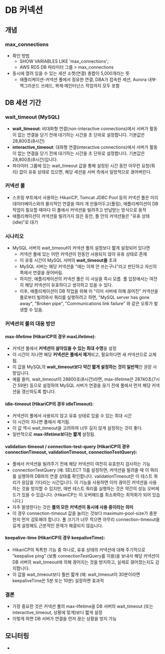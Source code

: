 # DB 커넥션

## 개념

### max_connections

- 확인 방법
  - SHOW VARIABLES LIKE 'max_connections';
  - AWS RDS DB 파라미터 그룹 > max_connections
- 동시에 열려 있을 수 있는 세션 소켓(연결) 총합이 5,000개라는 뜻
  - 애플리케이션-커넥션 풀에서 점유한 연결, DBA가 접속한 세션, Aurora 내부·백그라운드 쓰레드, 복제·메인터넌스 작업까지 모두 포함


## DB 세션 기간


### wait_timeout (MySQL)

- **wait_timeout**: 비대화형 연결(non-interactive connections)에서 서버가 활동이 없는 연결을 닫기 전에 대기하는 시간을 초 단위로 설정합니다. 기본값은 28,800초(8시간)
- **interactive_timeout**: 대화형 연결(interactive connections)에서 서버가 활동이 없는 연결을 닫기 전에 대기하는 시간을 초 단위로 설정합니다. 기본값은 28,800초(8시간)입니다.
- 파라미터 그룹에 있는 wait_timeout 값을 통해 설정된 시간 동안 아무런 요청(쿼리) 없이 유휴 상태로 있으면, 해당 세션을 서버 측에서 일방적으로 끊어버린다. 

### 커넥션 풀

- 스프링 부트에서 사용하는 HikariCP, Tomcat JDBC Pool 등의 커넥션 풀은 미리 데이터베이스와의 물리적인 연결을 여러 개 만들어두고(풀링), 애플리케이션이 DB 작업이 필요할 때마다 이 풀에서 커넥션을 빌려주고 반납받는 방식으로 동작
- 애플리케이션이 커넥션을 빌려가지 않은 동안, 풀 안의 커넥션들은 "유휴 상태(idle)"로 대기

### 시나리오

- MySQL 서버의 wait_timeout이 커넥션 풀의 설정보다 짧게 설정되어 있다면 
  - 커넥션 풀에 있는 어떤 커넥션이 한동안 사용되지 않아 유휴 상태로 존재
  - 이 유휴 시간이 MySQL 서버의 **wait_timeout을** 초과
  - MySQL 서버는 해당 커넥션을 "얘는 이제 안 쓰는구나"라고 판단하고 자신의 쪽에서 연결을 끊어버림.
  - 하지만, 애플리케이션의 커넥션 풀은 이 사실을 즉시 모름. 풀 입장에서는 여전히 해당 커넥션이 유효하다고 생각하고 있을 수 있다.
  - 이후, 애플리케이션이 DB 작업을 위해 이 "이미 서버에 의해 끊어진" 커넥션을 풀로부터 빌려와서 쿼리를 실행하려고 하면, "MySQL server has gone away", "Broken pipe", "Communications link failure" 와 같은 오류가 발생할 수 있음.

### 커넥션의 풀의 대응 방안

#### max-lifetime (HikariCP의 경우 maxLifetime):

- 커넥션 풀에서 **커넥션이 살아있을 수 있는 최대 수명**을 설정
- 이 시간이 지나면 해당 **커넥션은 풀에서 제거**되고, 필요하다면 새 커넥션으로 교체됨.
- 이 값을 MySQL의 **wait_timeout보다 약간 짧게 설정하는 것이 일반적**인 권장 사항입니다.
- 예를 들어, wait_timeout이 28800초(8시간)라면, max-lifetime은 28740초(7시간 59분) 등으로 설정하여 MySQL 서버가 연결을 끊기 전에 풀에서 먼저 해당 커넥션을 갱신하도록 합니다.

#### idle-timeout (HikariCP의 경우 idleTimeout):

- 커넥션이 풀에서 사용되지 않고 유휴 상태로 있을 수 있는 최대 시간 
- 이 시간이 지나면 풀에서 제거됨.
- 이 값 역시 wait_timeout을 고려하여 너무 길지 않게 설정하는 것이 좋다.
- 일반적으로 **max-lifetime보다는 짧게** 설정됨.

#### validation-timeout / connection-test-query (HikariCP의 경우 connectionTimeout, validationTimeout, connectionTestQuery):

- 풀에서 커넥션을 빌려주기 전에 해당 커넥션이 여전히 유효한지 검사하는 기능
- connectionTestQuery (예: SELECT 1)를 설정하면, 커넥션을 빌려줄 때 이 쿼리를 실행하여 DB와의 연결 상태를 확인합니다.
validationTimeout은 이 테스트 쿼리가 응답을 기다리는 시간입니다.
이 기능을 사용하면 이미 끊어진 커넥션을 사용하는 것을 방지할 수 있지만, 매번 테스트 쿼리를 실행하는 것은 약간의 성능 오버헤드가 있을 수 있습니다. (HikariCP는 이 오버헤드를 최소화하는 최적화가 되어 있습니다.)
- 자주 발생한다는 것은 **풀의 모든 커넥션이 동시에 사용 중이라는 의미**
- 이 경우 connection-timeout 값을 늘리는 것보다 maximum-pool-size가 충분한지 먼저 검토해야 합니다. 풀 크기가 너무 작으면 아무리 connection-timeout을 길게 설정해도 근본적인 문제가 해결되지 않습니다.

#### keepalive-time (HikariCP의 경우 keepaliveTime):

- HikariCP의 독특한 기능 중 하나로, 유휴 상태의 커넥션에 대해 주기적으로 "keepalive ping" (보통 connectionTestQuery를 이용)을 보내서 해당 커넥션이 DB 서버의 wait_timeout에 의해 끊어지는 것을 방지하고, 실제로 끊어졌는지도 감지합니다.
- 이 값을 wait_timeout보다 훨씬 짧게 (예: wait_timeout이 30분이라면 keepaliveTime은 5분 또는 10분) 설정하면 효과적

### 결론
- 가장 중요한 것은 커넥션 풀의 max-lifetime을 DB 서버의 wait_timeout (또는 interactive_timeout, 상황에 맞게)보다 짧게 설정
- 이렇게 하면 DB 서버가 연결을 먼저 끊는 상황을 방지 가능


## 모니터링
- 